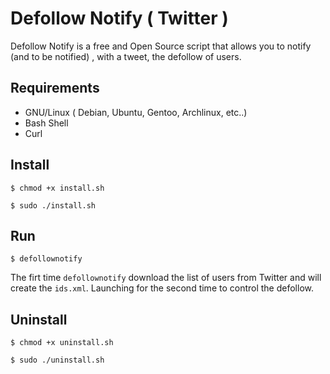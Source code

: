 Defollow Notify ( Twitter )
===========================

Defollow Notify is a free and Open Source script that allows you to notify (and to be notified) , with a tweet, the  defollow of users.

Requirements
------------

* GNU/Linux ( Debian, Ubuntu, Gentoo, Archlinux, etc..)
* Bash Shell
* Curl

Install
-------

`$ chmod +x install.sh`

`$ sudo ./install.sh`

Run
---

`$ defollownotify`

The firt time `defollownotify` download the list of users from Twitter and will create the `ids.xml`. Launching for the second time to control the defollow.

Uninstall
---------

`$ chmod +x uninstall.sh`

`$ sudo ./uninstall.sh`



